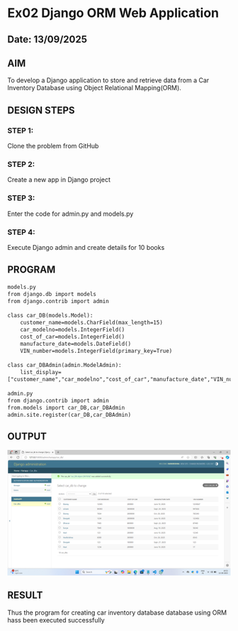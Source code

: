 # Ex02 Django ORM Web Application
## Date: 13/09/2025

## AIM
To develop a Django application to store and retrieve data from a Car Inventory Database using Object Relational Mapping(ORM).





## DESIGN STEPS


### STEP 1:
Clone the problem from GitHub

### STEP 2:
Create a new app in Django project

### STEP 3:
Enter the code for admin.py and models.py

### STEP 4:
Execute Django admin and create details for 10 books

## PROGRAM
```
models.py
from django.db import models
from django.contrib import admin

class car_DB(models.Model):
	customer_name=models.CharField(max_length=15)
	car_modelno=models.IntegerField()
	cost_of_car=models.IntegerField()
	manufacture_date=models.DateField()
	VIN_number=models.IntegerField(primary_key=True)
	
class car_DBAdmin(admin.ModelAdmin):
	list_display=["customer_name","car_modelno","cost_of_car","manufacture_date","VIN_number"]

admin.py
from django.contrib import admin
from.models import car_DB,car_DBAdmin
admin.site.register(car_DB,car_DBAdmin)

```


## OUTPUT
![alt text](<Screenshot (14).png>)



## RESULT
Thus the program for creating car inventory database database using ORM hass been executed successfully
